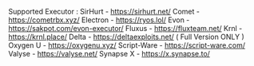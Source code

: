 Supported Executor : 
SirHurt - https://sirhurt.net/
Comet - https://cometrbx.xyz/
Electron - https://ryos.lol/
Evon - https://sakpot.com/evon-executor/
Fluxus - https://fluxteam.net/
Krnl - https://krnl.place/
Delta - https://deltaexploits.net/ ( Full Version ONLY )
Oxygen U - https://oxygenu.xyz/
Script-Ware - https://script-ware.com/
Valyse - https://valyse.net/
Synapse X - https://x.synapse.to/
